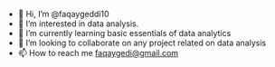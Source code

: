 - 👋 Hi, I’m @faqaygeddi10
- 👀 I’m interested in data analysis.
- 🌱 I’m currently learning basic essentials of data analytics
- 💞️ I’m looking to collaborate on any project related on data analysis
- 📫 How to reach me faqaygedi@gmail.com

<!---
faqaygeddi10/faqaygeddi10 is a ✨ special ✨ repository because its `README.md` (this file) appears on your GitHub profile.
You can click the Preview link to take a look at your changes.
--->
